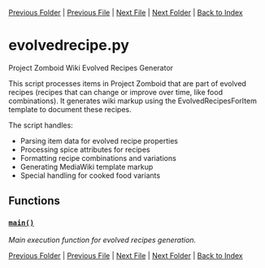 [Previous Folder](../parser/distribution_container_parser.md) | [Previous File](craft_recipes.md) | [Next File](legacy_recipe_format.md) | [Next Folder](../tiles/named_furniture_filter.md) | [Back to Index](../../index.md)

# evolvedrecipe.py

Project Zomboid Wiki Evolved Recipes Generator

This script processes items in Project Zomboid that are part of evolved recipes
(recipes that can change or improve over time, like food combinations). It generates
wiki markup using the EvolvedRecipesForItem template to document these recipes.

The script handles:
- Parsing item data for evolved recipe properties
- Processing spice attributes for recipes
- Formatting recipe combinations and variations
- Generating MediaWiki template markup
- Special handling for cooked food variants

## Functions

### [`main()`](https://github.com/Vaileasys/pz-wiki_parser/blob/main/scripts/recipes/evolvedrecipe.py#L22)

_Main execution function for evolved recipes generation._



[Previous Folder](../parser/distribution_container_parser.md) | [Previous File](craft_recipes.md) | [Next File](legacy_recipe_format.md) | [Next Folder](../tiles/named_furniture_filter.md) | [Back to Index](../../index.md)
